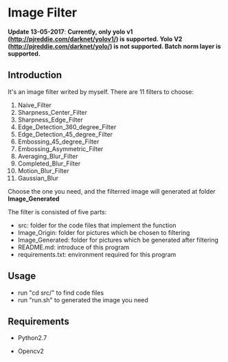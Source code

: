 




# Image Filter
 
__Update 13-05-2017__:  __Currently, only yolo v1 (http://pjreddie.com/darknet/yolov1/) is supported. Yolo V2 (http://pjreddie.com/darknet/yolo/) is not supported. Batch norm layer is supported.__

## Introduction

It's an image filter writed by myself.
There are 11 filters to choose:
1. Naive_Filter
2. Sharpness_Center_Filter
3. Sharpness_Edge_Filter
4. Edge_Detection_360_degree_Filter
5. Edge_Detection_45_degree_Filter
6. Embossing_45_degree_Filter
7. Embossing_Asymmetric_Filter
8. Averaging_Blur_Filter
9. Completed_Blur_Filter
10. Motion_Blur_Filter
11. Gaussian_Blur

Choose the one you need, and the filterred image will generated at folder **Image_Generated**


The filter is consisted of five parts:
* src: folder for the code files that implement the function
* Image_Origin: folder for pictures which be chosen to filtering
* Image_Generated: folder for pictures which be generated after filtering
* README.md: introduce of this program
* requirements.txt: environment required for this program

## Usage 

* run "cd src/" to find code files 
* run "run.sh" to generated the image you need

## Requirements

   * Python2.7

   * Opencv2
